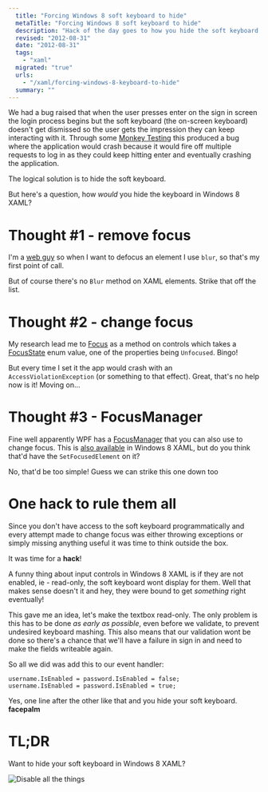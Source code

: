 ```yaml
---
  title: "Forcing Windows 8 soft keyboard to hide"
  metaTitle: "Forcing Windows 8 soft keyboard to hide"
  description: "Hack of the day goes to how you hide the soft keyboard on a Windows 8 application"
  revised: "2012-08-31"
  date: "2012-08-31"
  tags: 
    - "xaml"
  migrated: "true"
  urls: 
    - "/xaml/forcing-windows-8-keyboard-to-hide"
  summary: ""
---
```

We had a bug raised that when the user presses enter on the sign in screen the login process begins but the soft keyboard (the on-screen keyboard) doesn't get dismissed so the user gets the impression they can keep interacting with it. Through some [Monkey Testing][1] this produced a bug where the application would crash because it would fire off multiple requests to log in as they could keep hitting enter and eventually crashing the application.

The logical solution is to hide the soft keyboard.

But here's a question, how *would* you hide the keyboard in Windows 8 XAML?

# Thought #1 - remove focus

I'm a [web guy][2] so when I want to defocus an element I use `blur`, so that's my first point of call.

But of course there's no `Blur` method on XAML elements. Strike that off the list.

# Thought #2 - change focus

My research lead me to [Focus][3] as a method on controls which takes a [FocusState][4] enum value, one of the properties being `Unfocused`. Bingo!

But every time I set it the app would crash with an `AccessViolationException` (or something to that effect). Great, that's no help now is it! Moving on...

# Thought #3 - FocusManager

Fine well apparently WPF has a [FocusManager][5] that you can also use to change focus. This is [also available][6] in Windows 8 XAML, but do you think that'd have the `SetFocusedElement` on it?

No, that'd be too simple! Guess we can strike this one down too

# One hack to rule them all

Since you don't have access to the soft keyboard programmatically and every attempt made to change focus was either throwing exceptions or simply missing anything useful it was time to think outside the box.

It was time for a **hack**!

A funny thing about input controls in Windows 8 XAML is if they are not enabled, ie - read-only, the soft keyboard wont display for them. Well that makes sense doesn't it and hey, they were bound to get *something* right eventually!

This gave me an idea, let's make the textbox read-only. The only problem is this has to be done *as early as possible*, even before we validate, to prevent undesired keyboard mashing. This also means that our validation wont be done so there's a chance that we'll have a failure in sign in and need to make the fields writeable again.

So all we did was add this to our event handler:

    username.IsEnabled = password.IsEnabled = false;
    username.IsEnabled = password.IsEnabled = true;

Yes, one line after the other like that and you hide your soft keyboard. **facepalm**

# TL;DR

Want to hide your soft keyboard in Windows 8 XAML?

![Disable all the things][7]


  [1]: http://en.wikipedia.org/wiki/Monkey_test
  [2]: http://www.aaron-powell.com/xaml/xaml-by-a-web-guy
  [3]: http://msdn.microsoft.com/en-us/library/windows/apps/hh702161.aspx
  [4]: http://msdn.microsoft.com/en-us/library/windows/apps/windows.ui.xaml.focusstate.aspx
  [5]: http://msdn.microsoft.com/en-us/library/system.windows.input.focusmanager.aspx
  [6]: http://msdn.microsoft.com/en-us/library/windows/apps/windows.ui.xaml.input.focusmanager.aspx
  [7]: http://www.aaron-powell.com/get/memes/disable-all-the-things.jpg